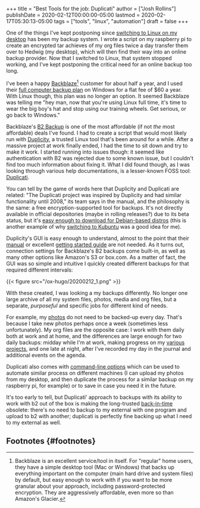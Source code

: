 +++
title = "Best Tools for the job: Duplicati"
author = ["Josh Rollins"]
publishDate = 2020-02-12T00:00:00-05:00
lastmod = 2020-02-17T05:30:13-05:00
tags = ["tools", "linux", "automation"]
draft = false
+++

One of the things I've kept postponing since [switching to Linux on my desktop](https://joshrollinswrites.com/help-desk-head-desk/20191208/) has been my backup system. I wrote a script on my raspberry pi to create an encrypted tar achieves of my org files twice a day transfer them over to Hedwig (my desktop), which will then find their way into an online backup provider. Now that I switched to Linux, that system stopped working, and I've kept postponing the critical need for an online backup too long.

<!--more-->

I've been a happy [Backblaze](https://www.backblaze.com/)[^fn:1] customer for about half a year, and I used their [full computer backup plan](https://www.backblaze.com/cloud-backup.html) on Windows for a flat fee of $60 a year. With Linux though, this plan was no longer an option. It seemed Backblaze was telling me "hey man, now that you're using Linux full time, it's time to wear the big boy's hat and stop using our training wheels. Get serious, or go back to Windows."

Backblaze's [B2 Backup](https://www.backblaze.com/b2/cloud-storage.html) is one of the most affordable (if not _the_ most affordable) deals I've found. I had to create a script that would most likely run with [Duplicity](http://duplicity.nongnu.org/), a trusted Linux tool that's been around for a while. After a massive project at work finally ended, I had the time to sit down and try to make it work. I started running into issues though: it seemed like authentication with B2 was rejected due to some known issue, but I couldn't find too much information about fixing it. What I did found though, as I was looking through various help documentations, is a lesser-known FOSS tool: [Duplicati](https://www.duplicati.com/).

You can tell by the game of words here that Duplicity and Duplicati are related: "The Duplicati project was inspired by Duplicity and had similar functionality until 2008," its team says in the manual, and the philosophy is the same: a free encryption-supported tool for backups. It's not directly available in official depositories (maybe in rolling releases?) due to its beta status, but it's [easy enough to download for Debian-based distros](https://www.duplicati.com/download) (this is another example of why [switching to Kubuntu](https://joshrollinswrites.com/help-desk-head-desk/20200108/) was a good idea for me).

Duplicity's GUI is easy enough to understand, almost to the point that their [manual](https://duplicati.readthedocs.io/en/latest/) or excellent [getting started guide](https://www.duplicati.com/articles/Getting-Started/) are not needed. As it turns out, connection settings for Backblaze's B2 backups come built-in, as well as many other options like Amazon's S3 or box.com. As a matter of fact, the GUI was so simple and intuitive I quickly created different backups for that required different intervals:

{{< figure src="/ox-hugo/20200212_1.png" >}}

With these created, I was looking a my backups differently. No longer one large archive of all my system files, photos, media and org files, but a separate, _purposeful_ and specific jobs for different kind of needs.

For example, my [photos](https://joshrollinswrites.com/help-desk-head-desk/20200201/) do not need to be backed-up every day. That's because I take new photos perhaps once a week (sometimes less unfortunately). My org files are the opposite case: I work with them daily both at work and at home, and the differences are large enough for two daily backups: midday while I'm at work, making progress on my [various projects](https://joshrollinswrites.com/help-desk-head-desk/20200123/), and one late at night, after I've recorded my day in the journal and additional events on the agenda.

Duplicati also comes with [command-line options](https://duplicati.readthedocs.io/en/latest/04-using-duplicati-from-the-command-line/) which can be used to automate similar process on different machines (I can upload my photos from my desktop, and then duplicate the process for a similar backup on my raspberry pi, for example) or to save in case you need it in the future.

It's too early to tell, but Duplicati' approach to backups with its ability to work with b2 out of the box is making the long-trusted [back-in-time](https://github.com/bit-team/backintime) obsolete: there's no need to backup to my external with one program and upload to b2 with another; duplicati is perfectly fine backing up what I need to my external as well.


## Footnotes {#footnotes}

[^fn:1]: Backblaze is an excellent service/tool in itself. For "regular" home users, they have a simple desktop tool (Mac or Windows) that backs up everything important on the computer (main hard drive and system files) by default, but easy enough to work with if you want to be more granular about your approach, including password-protected encryption. They are aggressively affordable, even more so than Amazon's Glacier.
